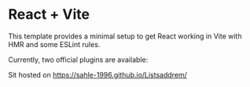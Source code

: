 # React + Vite

This template provides a minimal setup to get React working in Vite with HMR and some ESLint rules.

Currently, two official plugins are available:

Sit hosted on https://sahle-1996.github.io/Listsaddrem/
